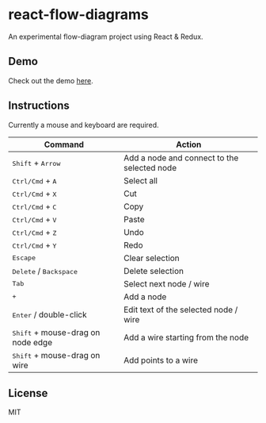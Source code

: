 # react-flow-diagrams
An experimental flow-diagram project using React &amp; Redux.

## Demo

Check out the demo [here](https://rmfisher.github.io/react-flow-diagrams).

## Instructions

Currently a mouse and keyboard are required.

Command                                    | Action      
-------------------------------------------|------------------------------------------------
<kbd>Shift</kbd> + <kbd>Arrow</kbd>        | Add a node and connect to the selected node
<kbd>Ctrl/Cmd</kbd> + <kbd>A</kbd>         | Select all
<kbd>Ctrl/Cmd</kbd> + <kbd>X</kbd>         | Cut
<kbd>Ctrl/Cmd</kbd> + <kbd>C</kbd>         | Copy
<kbd>Ctrl/Cmd</kbd> + <kbd>V</kbd>         | Paste
<kbd>Ctrl/Cmd</kbd> + <kbd>Z</kbd>         | Undo
<kbd>Ctrl/Cmd</kbd> + <kbd>Y</kbd>         | Redo
<kbd>Escape</kbd>                          | Clear selection
<kbd>Delete</kbd> / <kbd>Backspace</kbd>   | Delete selection
<kbd>Tab</kbd>                             | Select next node / wire
<kbd>+</kbd>                               | Add a node
<kbd>Enter</kbd> / double-click            | Edit text of the selected node / wire
<kbd>Shift</kbd> + mouse-drag on node edge | Add a wire starting from the node
<kbd>Shift</kbd> + mouse-drag on wire      | Add points to a wire

## License

MIT
